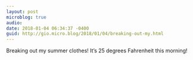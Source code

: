 ```yaml
---
layout: post
microblog: true
audio: 
date: 2018-01-04 06:34:37 -0400
guid: http://gio.micro.blog/2018/01/04/breaking-out-my.html
---
```

Breaking out my summer clothes! It’s 25 degrees Fahrenheit this morning!
